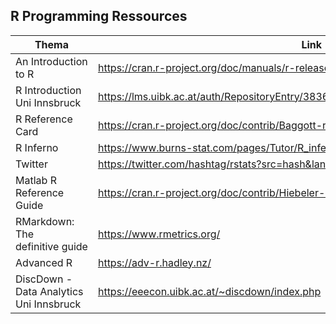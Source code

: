 
## R Programming Ressources    


|Thema|Link|
|--------------------|----|
|An Introduction to R|<https://cran.r-project.org/doc/manuals/r-release/R-intro.pdf>|
|R Introduction Uni Innsbruck|<https://lms.uibk.ac.at/auth/RepositoryEntry/3836444682/CourseNode/91410648382892>|
|R Reference Card|<https://cran.r-project.org/doc/contrib/Baggott-refcard-v2.pdf>|
|R Inferno|<https://www.burns-stat.com/pages/Tutor/R_inferno.pdf>|
|Twitter|<https://twitter.com/hashtag/rstats?src=hash&lang=de>|
|Matlab R Reference Guide|<https://cran.r-project.org/doc/contrib/Hiebeler-matlabR.pdf>|
|RMarkdown: The definitive guide|<https://www.rmetrics.org/>|
|Advanced R|<https://adv-r.hadley.nz/>|
|DiscDown - Data Analytics Uni Innsbruck|<https://eeecon.uibk.ac.at/~discdown/index.php>|
